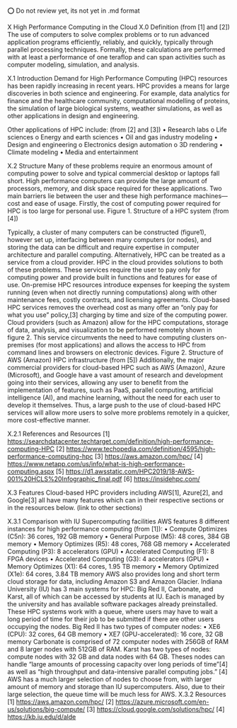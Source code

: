:o: Do not review yet, its not yet in .md format


X High Performance Computing in the Cloud
X.0 Definition (from [1] and [2])
The use of computers to solve complex problems or to run advanced application programs efficiently, reliably, and quickly, typically through parallel processing techniques. Formally, these calculations are performed with at least a performance of one teraflop and can span activities such as computer modeling, simulation, and analysis.

X.1 Introduction
Demand for High Performance Computing (HPC) resources has been rapidly increasing in recent years. HPC provides a means for large discoveries in both science and engineering. For example, data analytics for finance and the healthcare community, computational modelling of proteins, the simulation of large biological systems, weather simulations, as well as other applications in design and engineering.

Other applications of HPC include: (from [2] and [3])
• Research labs
o Life sciences
o Energy and earth sciences
• Oil and gas industry modeling
• Design and engineering
o Electronics design automation
o 3D rendering
• Climate modeling
• Media and entertainment

X.2 Structure
Many of these problems require an enormous amount of computing power to solve and typical commercial desktop or laptops fall short. High performance computers can provide the large amount of processors, memory, and disk space required for these applications. Two main barriers lie between the user and these high performance machines—cost and ease of usage. Firstly, the cost of computing power required for HPC is too large for personal use.
Figure 1. Structure of a HPC system (from [4])

Typically, a cluster of many computers can be constructed (figure1), however set up, interfacing between many computers (or nodes), and storing the data can be difficult and require expertise in computer architecture and parallel computing. Alternatively, HPC can be treated as a service from a cloud provider. HPC in the cloud provides solutions to both of these problems. These services require the user to pay only for computing power and provide built in functions and features for ease of use. On-premise HPC resources introduce expenses for keeping the system running (even when not directly running computations) along with other maintenance fees, costly contracts, and licensing agreements. Cloud-based HPC services removes the overhead cost as many offer an “only pay for what you use” policy,[3] charging by time and size of the computing power.
Cloud providers (such as Amazon) allow for the HPC computations, storage of data, analysis, and visualization to be performed remotely shown in figure 2. This service circumvents the need to have computing clusters on-premises (for most applications) and allows the access to HPC from command lines and browsers on electronic devices.
Figure 2. Structure of AWS (Amazon) HPC infrastructure (from [5])
Additionally, the major commercial providers for cloud-based HPC such as AWS (Amazon), Azure (Microsoft), and Google have a vast amount of research and development going into their services, allowing any user to benefit from the implementation of features, such as PaaS, parallel computing, artificial intelligence (AI), and machine learning, without the need for each user to develop it themselves. Thus, a large push to the use of cloud-based HPC services will allow more users to solve more problems remotely in a quicker, more cost-effective manner.

X.2.1 References and Resources
[1] https://searchdatacenter.techtarget.com/definition/high-performance-computing-HPC
[2] https://www.techopedia.com/definition/4595/high-performance-computing-hpc
[3] https://aws.amazon.com/hpc/
[4] https://www.netapp.com/us/info/what-is-high-performance-computing.aspx
[5] https://d1.awsstatic.com/HPC2019/18-AWS-001%20HCLS%20Infographic_final.pdf
[6] https://insidehpc.com/

X.3 Features
Cloud-based HPC providers including AWS[1], Azure[2], and Google[3] all have many features which can in their respective sections or in the resources below. (link to other sections)

X.3.1 Comparison with IU Supercomputing facilities
AWS features 8 different instances for high performance computing (from [1]):
• Compute Optimizes (C5n): 36 cores, 192 GB memory
• General Purpose (M5): 48 cores, 384 GB memory
• Memory Optimizes (R5): 48 cores, 768 GB memory
• Accelerated Computing (P3): 8 accelerators (GPU)
• Accelerated Computing (F1): 8 FPGA devices
• Accelerated Computing (G3): 4 accelerators (GPU)
• Memory Optimizes (X1): 64 cores, 1.95 TB memory
• Memory Optimized (X1e): 64 cores, 3.84 TB memory
AWS also provides long and short term cloud storage for data, including Amazon S3 and Amazon Glacier.
Indiana University (IU) has 3 main systems for HPC: Big Red II, Carbonate, and Karst, all of which can be accessed by students at IU. Each is managed by the university and has available software packages already preinstalled. These HPC systems work with a queue, where users may have to wait a long period of time for their job to be submitted if there are other users occupying the nodes.
Big Red II has two types of computer nodes:
• XE6 (CPU): 32 cores, 64 GB memory
• XE7 (GPU-accelerated): 16 core, 32 GB memory
Carbonate is comprised of 72 computer nodes with 256GB of RAM and 8 larger nodes with 512GB of RAM.
Karst has two types of nodes: compute nodes with 32 GB and data nodes with 64 GB. Theses nodes can handle “large amounts of processing capacity over long periods of time”[4] as well as “high throughput and data-intensive parallel computing jobs.” [4]
AWS has a much larger selection of nodes to choose from, with larger amount of memory and storage than IU supercomputers. Also, due to their large selection, the queue time will be much less for AWS.
X.3.2 Resources
[1] https://aws.amazon.com/hpc/
[2] https://azure.microsoft.com/en-us/solutions/big-compute/
[3] https://cloud.google.com/solutions/hpc/
[4] https://kb.iu.edu/d/alde
